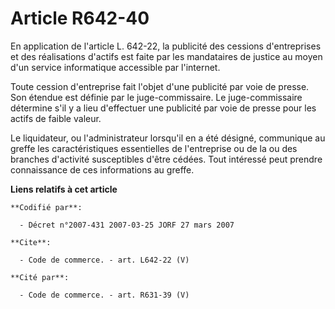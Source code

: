 # Article R642-40

En application de l'article L. 642-22, la publicité des cessions d'entreprises et des réalisations d'actifs est faite par les
mandataires de justice au moyen d'un service informatique accessible par l'internet.

Toute cession d'entreprise fait l'objet d'une publicité par voie de presse. Son étendue est définie par le juge-commissaire.
Le juge-commissaire détermine s'il y a lieu d'effectuer une publicité par voie de presse pour les actifs de faible valeur.

Le liquidateur, ou l'administrateur lorsqu'il en a été désigné, communique au greffe les caractéristiques essentielles de
l'entreprise ou de la ou des branches d'activité susceptibles d'être cédées. Tout intéressé peut prendre connaissance de ces
informations au greffe.

**Liens relatifs à cet article**

	**Codifié par**:

	  - Décret n°2007-431 2007-03-25 JORF 27 mars 2007

	**Cite**:

	  - Code de commerce. - art. L642-22 (V)

	**Cité par**:

	  - Code de commerce. - art. R631-39 (V)
